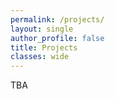 ```yaml
---
permalink: /projects/
layout: single
author_profile: false
title: Projects
classes: wide
---
```


TBA

